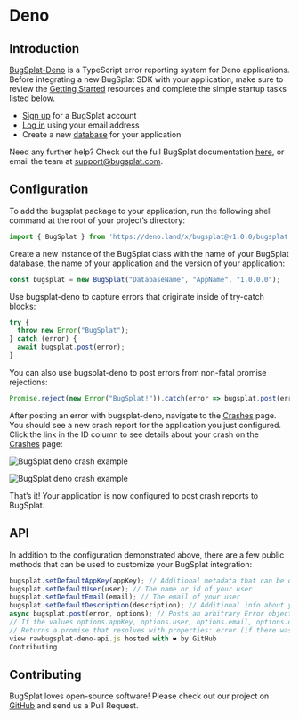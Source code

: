 # Deno

## Introduction

[BugSplat-Deno](https://deno.land/x/bugsplat@v1.0.0) is a TypeScript error reporting system for Deno applications. Before integrating a new BugSplat SDK with your application, make sure to review the [Getting Started](https://www.bugsplat.com/resources/bugsplat-101/) resources and complete the simple startup tasks listed below.

* [Sign up](https://app.bugsplat.com/v2/sign-up) for a BugSplat account
* [Log in](https://app.bugsplat.com/auth0/login) using your email address
* Create a new [database](https://app.bugsplat.com/v2/company) for your application

Need any further help? Check out the full BugSplat documentation [here](https://www.bugsplat.com/docs), or email the team at [support@bugsplat.com](mailto:support@bugsplat.com).

## Configuration

To add the bugsplat package to your application, run the following shell command at the root of your project’s directory:

```typescript
import { BugSplat } from 'https://deno.land/x/bugsplat@v1.0.0/bugsplat.ts';
```

Create a new instance of the BugSplat class with the name of your BugSplat database, the name of your application and the version of your application:

```typescript
const bugsplat = new BugSplat("DatabaseName", "AppName", "1.0.0.0");
```

Use bugsplat-deno to capture errors that originate inside of try-catch blocks:

```typescript
try {
  throw new Error("BugSplat");
} catch (error) {
  await bugsplat.post(error);
}
```

You can also use bugsplat-deno to post errors from non-fatal promise rejections:

```typescript
Promise.reject(new Error("BugSplat!")).catch(error => bugsplat.post(error, {}));
```

After posting an error with bugsplat-deno, navigate to the [Crashes](https://app.bugsplat.com/v2/crashes) page. You should see a new crash report for the application you just configured. Click the link in the ID column to see details about your crash on the [Crashes](https://app.bugsplat.com/v2/crashes) page:

![BugSplat deno crash example](https://www.bugsplat.com/assets/img/docs/deno-bugsplat-crash-example-1.png)

![BugSplat deno crash example ](https://www.bugsplat.com/assets/img/docs/deno-bugsplat-crash-example-2.png)

That’s it! Your application is now configured to post crash reports to BugSplat.

## API

In addition to the configuration demonstrated above, there are a few public methods that can be used to customize your BugSplat integration:

```typescript
bugsplat.setDefaultAppKey(appKey); // Additional metadata that can be queried via BugSplats web application
bugsplat.setDefaultUser(user); // The name or id of your user
bugsplat.setDefaultEmail(email); // The email of your user
bugsplat.setDefaultDescription(description); // Additional info about your crash that gets reset after every post
async bugsplat.post(error, options); // Posts an arbitrary Error object to BugSplat
// If the values options.appKey, options.user, options.email, options.description are set the corresponding default values will be overwritten
// Returns a promise that resolves with properties: error (if there was an error posting to BugSplat), response (the response from the BugSplat crash post API), and original (the error passed by bugsplat.post)
view rawbugsplat-deno-api.js hosted with ❤ by GitHub
Contributing
```

## Contributing

BugSplat loves open-source software! Please check out our project on [GitHub](https://github.com/BugSplat-Git/bugsplat-deno) and send us a Pull Request.

